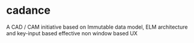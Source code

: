 # cadance
A CAD / CAM initiative based on Immutable data model, ELM architecture and key-input based effective non window based UX
